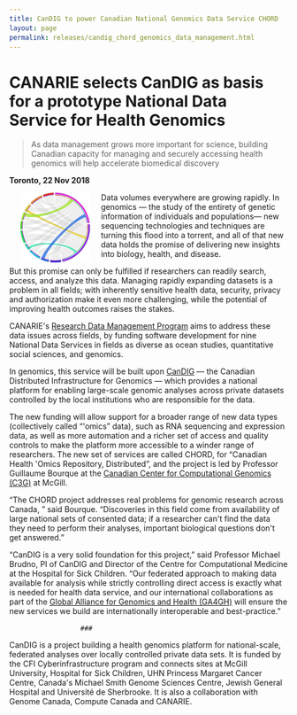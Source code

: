 ```yaml
---
title: CanDIG to power Canadian National Genomics Data Service CHORD
layout: page
permalink: releases/candig_chord_genomics_data_management.html
---
```


# CANARIE selects CanDIG as basis for a prototype National Data Service for Health Genomics

> As data management grows more important for science, building Canadian capacity for managing and securely accessing health genomics will help accelerate biomedical discovery

**Toronto, 22 Nov 2018**

<img alt="CHORD logo" src="/img/logos/chord-sm.png" align="left" width="25%" hspace="20">

Data volumes everywhere are growing rapidly.  In genomics &mdash; the study of the 
entirety of genetic information of individuals and populations&mdash; new sequencing 
technologies and techniques are turning this flood into a torrent, and all of that new 
data holds the promise of delivering new insights into biology, health, and disease. 

But this promise can only be fulfilled if researchers can readily search, access, 
and analyze this data.  Managing rapidly expanding datasets is a problem in all fields;
with inherently sensitive health data, security, privacy and authorization make
it even more challenging, while the potential of improving health outcomes raises 
the stakes.

CANARIE's [Research Data Management Program](https://www.canarie.ca/rdm/funding-information-rdm-call-1/)
aims to address these data issues across fields, by funding software development 
for nine National Data Services in fields as diverse as ocean studies, quantitative
social sciences, and genomics. 

In genomics, this service will be built upon [CanDIG](https://www.distributedgenomics.ca)
&mdash; the Canadian Distributed Infrastructure for Genomics &mdash; which provides
a national platform for enabling large-scale genomic analyses across 
private datasets controlled by the local institutions who are responsible for the data.

The new funding will allow support for a broader range of new data types (collectively
called &ldquo;'omics&rdquo; data), such as RNA sequencing and expression data,
as well as more automation and a richer set of access and quality controls to make the
platform more accessible to a winder range of researchers.  The new set of services are
called CHORD, for &ldquo;Canadian Health 'Omics Repository, Distributed&rdquo;, and
the project is led by Professor Guillaume Bourque at the [Canadian Center for Computational 
Genomics (C3G)](http://www.computationalgenomics.ca) at McGill.

&ldquo;The CHORD project addresses real problems for genomic research across Canada,
&rdquo; said Bourque.  &ldquo;Discoveries in this field come from availability of large
national sets of consented data; if a researcher can't find the data they need to perform
their analyses, important biological questions don't get answered.&rdquo;

“CanDIG is a very solid foundation for this project,” said Professor Michael Brudno, 
PI of CanDIG and Director of the Centre for Computational Medicine at the
Hospital for Sick Children.  “Our federated approach to making data available for
analysis while strictly controlling direct access is exactly what is needed for health
data service, and our international collaborations as part of the [Global Alliance for Genomics and Health (GA4GH)](https://www.ga4gh.org) will ensure the new services we
build are internationally interoperable and best-practice.&rdquo;

				      ###

CanDIG is a project building a health genomics platform for national-scale,
federated analyses over locally controlled private data sets.  It is funded
by the CFI Cyberinfrastructure program and connects
sites at McGill University, Hospital for Sick Children, UHN Princess 
Margaret Cancer Centre, Canada's Michael Smith Genome Sciences Centre,
Jewish General Hospital and Université de Sherbrooke. It is also a
collaboration with Genome Canada, Compute Canada and CANARIE.